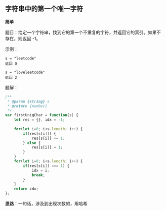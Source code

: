 ## 字符串中的第一个唯一字符

**简单**

题目：给定一个字符串，找到它的第一个不重复的字符，并返回它的索引。如果不存在，则返回 -1。

示例：

```
s = "leetcode"
返回 0

s = "loveleetcode"
返回 2
```

题解：

```javascript
/**
 * @param {string} s
 * @return {number}
 */
var firstUniqChar = function(s) {
    let res = {}, idx = -1;
    
    for(let i=0; i<s.length; i++) {
        if(res[s[i]]) {
            res[s[i]] += 1;
        } else {
            res[s[i]] = 1;
        }
    }
    for(let i=0; i<s.length; i++) {
        if(res[s[i]] === 1) {
            idx = i;
            break;
        }
    }
    return idx;
};
```

**思路**：一句话，涉及到出现次数的，用哈希
